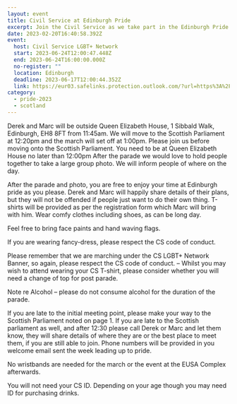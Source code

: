 ```yaml
---
layout: event
title: Civil Service at Edinburgh Pride
excerpt: Join the Civil Service as we take part in the Edinburgh Pride parade.
date: 2023-02-20T16:40:58.392Z
event:
  host: Civil Service LGBT+ Network
  start: 2023-06-24T12:00:47.448Z
  end: 2023-06-24T16:00:00.000Z
  no-register: ""
  location: Edinburgh
  deadline: 2023-06-17T12:00:44.352Z
  link: https://eur03.safelinks.protection.outlook.com/?url=https%3A%2F%2Fdocs.google.com%2Fforms%2Fd%2Fe%2F1FAIpQLSf3hijFFwyj7oE1EZTYWSC6sbMRHl213Yb8fWrogZWabICGLA%2Fviewform%3Fvc%3D0%26c%3D0%26w%3D1%26flr%3D0%26usp%3Dmail_form_link&data=05%7C01%7CRoss.starkie%40hmrc.gov.uk%7C35a5d411c4a246ffad2308db3f12ae75%7Cac52f73cfd1a4a9a8e7a4a248f3139e1%7C0%7C0%7C638173121696328349%7CUnknown%7CTWFpbGZsb3d8eyJWIjoiMC4wLjAwMDAiLCJQIjoiV2luMzIiLCJBTiI6Ik1haWwiLCJXVCI6Mn0%3D%7C3000%7C%7C%7C&sdata=fX%2B5Rf%2F3yue8%2B58Cqr9fX72cjqsey7f0gHY5R6wtKkk%3D&reserved=0
category:
  - pride-2023
  - scotland
---
```

Derek and Marc will be outside Queen Elizabeth House, 1 Sibbald Walk, Edinburgh, EH8 8FT from 11:45am. We will move to the Scottish Parliament at 12:20pm and the march will set off at 1:00pm. Please join us before moving onto the Scottish Parliament. You need to be at Queen Elizabeth House no later than 12:00pm
After the parade we would love to hold people together to take a large group photo. We will inform people of where on the day. 

After the parade and photo, you are free to enjoy your time at Edinburgh pride as you please. Derek and Marc will happily share details of their plans, but they will not be offended if people just want to do their own thing.
T-shirts will be provided as per the registration form which Marc will bring with him.  Wear comfy clothes including shoes, as can be long day. 

Feel free to bring face paints and hand waving flags. 

If you are wearing fancy-dress, please respect the CS code of conduct. 

Please remember that we are marching under the CS LGBT+ Network Banner, so again, please respect the CS code of conduct. – Whilst you may wish to attend wearing your CS T-shirt, please consider whether you will need a change of top for post parade. 

Note re Alcohol – please do not consume alcohol for the duration of the parade. 

If you are late to the initial meeting point, please make your way to the Scottish Parliament noted on page 1.
If you are late to the Scottish parliament as well, and after 12:30 please call Derek or Marc and let them know, they will share details of where they are or the best place to meet them, if you are still able to join. Phone numbers will be provided in you welcome email sent the week leading up to pride.

No wristbands are needed for the march or the event at the EUSA Complex afterwards. 

You will not need your CS ID. Depending on your age though you may need ID for purchasing drinks.